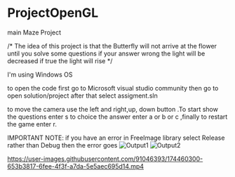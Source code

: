 # ProjectOpenGL
main Maze Project

/*
The idea of this project is that the Butterfly will not arrive at the flower until you solve some questions 
if your answer wrong the light will be decreased if true the light will rise
*/

I'm using Windows OS

to open the code first go to Microsoft visual studio community then go to open solution/project after that select assigment.sln

to move the camera use the left and right,up, down button .To start show the questions enter s to choice the answer enter a or b or c 
,finally to restart the game enter r.

IMPORTANT NOTE: if you have an error in FreeImage library select Release rather than Debug then the error goes 
![Output1](https://user-images.githubusercontent.com/91046393/174460164-c44b494a-cfde-48d5-b447-151cb6422249.png)
![Output2](https://user-images.githubusercontent.com/91046393/174460166-bd6e1566-f9e7-4425-bb1e-3795a43e7f9c.png)


https://user-images.githubusercontent.com/91046393/174460300-653b3817-6fee-4f3f-a7da-5e5aec695d14.mp4


